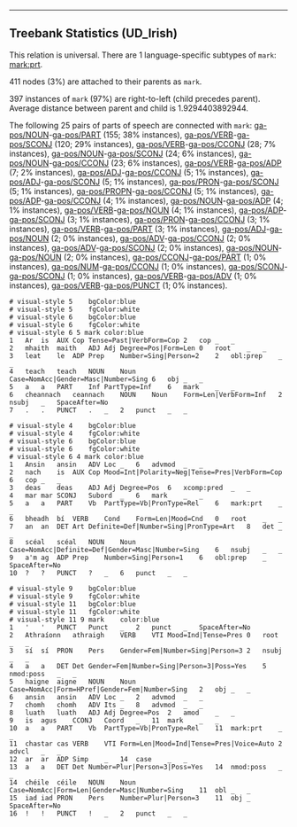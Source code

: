 

--------------------------------------------------------------------------------

## Treebank Statistics (UD_Irish)

This relation is universal.
There are 1 language-specific subtypes of `mark`: [mark:prt]().

411 nodes (3%) are attached to their parents as `mark`.

397 instances of `mark` (97%) are right-to-left (child precedes parent).
Average distance between parent and child is 1.9294403892944.

The following 25 pairs of parts of speech are connected with `mark`: [ga-pos/NOUN]()-[ga-pos/PART]() (155; 38% instances), [ga-pos/VERB]()-[ga-pos/SCONJ]() (120; 29% instances), [ga-pos/VERB]()-[ga-pos/CCONJ]() (28; 7% instances), [ga-pos/NOUN]()-[ga-pos/SCONJ]() (24; 6% instances), [ga-pos/NOUN]()-[ga-pos/CCONJ]() (23; 6% instances), [ga-pos/VERB]()-[ga-pos/ADP]() (7; 2% instances), [ga-pos/ADJ]()-[ga-pos/CCONJ]() (5; 1% instances), [ga-pos/ADJ]()-[ga-pos/SCONJ]() (5; 1% instances), [ga-pos/PRON]()-[ga-pos/SCONJ]() (5; 1% instances), [ga-pos/PROPN]()-[ga-pos/CCONJ]() (5; 1% instances), [ga-pos/ADP]()-[ga-pos/CCONJ]() (4; 1% instances), [ga-pos/NOUN]()-[ga-pos/ADP]() (4; 1% instances), [ga-pos/VERB]()-[ga-pos/NOUN]() (4; 1% instances), [ga-pos/ADP]()-[ga-pos/SCONJ]() (3; 1% instances), [ga-pos/PRON]()-[ga-pos/CCONJ]() (3; 1% instances), [ga-pos/VERB]()-[ga-pos/PART]() (3; 1% instances), [ga-pos/ADJ]()-[ga-pos/NOUN]() (2; 0% instances), [ga-pos/ADV]()-[ga-pos/CCONJ]() (2; 0% instances), [ga-pos/ADV]()-[ga-pos/SCONJ]() (2; 0% instances), [ga-pos/NOUN]()-[ga-pos/NOUN]() (2; 0% instances), [ga-pos/CCONJ]()-[ga-pos/PART]() (1; 0% instances), [ga-pos/NUM]()-[ga-pos/CCONJ]() (1; 0% instances), [ga-pos/SCONJ]()-[ga-pos/SCONJ]() (1; 0% instances), [ga-pos/VERB]()-[ga-pos/ADV]() (1; 0% instances), [ga-pos/VERB]()-[ga-pos/PUNCT]() (1; 0% instances).


~~~ conllu
# visual-style 5	bgColor:blue
# visual-style 5	fgColor:white
# visual-style 6	bgColor:blue
# visual-style 6	fgColor:white
# visual-style 6 5 mark	color:blue
1	Ar	is	AUX	Cop	Tense=Past|VerbForm=Cop	2	cop	_	_
2	mhaith	maith	ADJ	Adj	Degree=Pos|Form=Len	0	root	_	_
3	leat	le	ADP	Prep	Number=Sing|Person=2	2	obl:prep	_	_
4	teach	teach	NOUN	Noun	Case=NomAcc|Gender=Masc|Number=Sing	6	obj	_	_
5	a	a	PART	Inf	PartType=Inf	6	mark	_	_
6	cheannach	ceannach	NOUN	Noun	Form=Len|VerbForm=Inf	2	nsubj	_	SpaceAfter=No
7	.	.	PUNCT	.	_	2	punct	_	_

~~~


~~~ conllu
# visual-style 4	bgColor:blue
# visual-style 4	fgColor:white
# visual-style 6	bgColor:blue
# visual-style 6	fgColor:white
# visual-style 6 4 mark	color:blue
1	Ansin	ansin	ADV	Loc	_	6	advmod	_	_
2	nach	is	AUX	Cop	Mood=Int|Polarity=Neg|Tense=Pres|VerbForm=Cop	6	cop	_	_
3	deas	deas	ADJ	Adj	Degree=Pos	6	xcomp:pred	_	_
4	mar	mar	SCONJ	Subord	_	6	mark	_	_
5	a	a	PART	Vb	PartType=Vb|PronType=Rel	6	mark:prt	_	_
6	bheadh	bí	VERB	Cond	Form=Len|Mood=Cnd	0	root	_	_
7	an	an	DET	Art	Definite=Def|Number=Sing|PronType=Art	8	det	_	_
8	scéal	scéal	NOUN	Noun	Case=NomAcc|Definite=Def|Gender=Masc|Number=Sing	6	nsubj	_	_
9	a'm	ag	ADP	Prep	Number=Sing|Person=1	6	obl:prep	_	SpaceAfter=No
10	?	?	PUNCT	?	_	6	punct	_	_

~~~


~~~ conllu
# visual-style 9	bgColor:blue
# visual-style 9	fgColor:white
# visual-style 11	bgColor:blue
# visual-style 11	fgColor:white
# visual-style 11 9 mark	color:blue
1	'	'	PUNCT	Punct	_	2	punct	_	SpaceAfter=No
2	Athraíonn	athraigh	VERB	VTI	Mood=Ind|Tense=Pres	0	root	_	_
3	sí	sí	PRON	Pers	Gender=Fem|Number=Sing|Person=3	2	nsubj	_	_
4	a	a	DET	Det	Gender=Fem|Number=Sing|Person=3|Poss=Yes	5	nmod:poss	_	_
5	haigne	aigne	NOUN	Noun	Case=NomAcc|Form=HPref|Gender=Fem|Number=Sing	2	obj	_	_
6	ansin	ansin	ADV	Loc	_	2	advmod	_	_
7	chomh	chomh	ADV	Its	_	8	advmod	_	_
8	luath	luath	ADJ	Adj	Degree=Pos	2	amod	_	_
9	is	agus	CCONJ	Coord	_	11	mark	_	_
10	a	a	PART	Vb	PartType=Vb|PronType=Rel	11	mark:prt	_	_
11	chastar	cas	VERB	VTI	Form=Len|Mood=Ind|Tense=Pres|Voice=Auto	2	advcl	_	_
12	ar	ar	ADP	Simp	_	14	case	_	_
13	a	a	DET	Det	Number=Plur|Person=3|Poss=Yes	14	nmod:poss	_	_
14	chéile	céile	NOUN	Noun	Case=NomAcc|Form=Len|Gender=Masc|Number=Sing	11	obl	_	_
15	iad	iad	PRON	Pers	Number=Plur|Person=3	11	obj	_	SpaceAfter=No
16	!	!	PUNCT	!	_	2	punct	_	_

~~~


